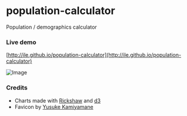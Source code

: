 population-calculator
=====================

Population / demographics calculator

### Live demo

[http://ile.github.io/population-calculator](http://ile.github.io/population-calculator)

![Image](https://f.cloud.github.com/assets/433707/1111785/cc58f24a-19bd-11e3-9288-96173d5e8e87.png)

### Credits

- Charts made with [Rickshaw](https://github.com/shutterstock/rickshaw) and [d3](http://d3js.org/)
- Favicon by [Yusuke Kamiyamane](http://p.yusukekamiyamane.com/)

